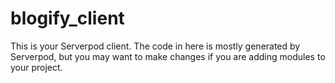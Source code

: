 # blogify_client

This is your Serverpod client. The code in here is mostly generated by
Serverpod, but you may want to make changes if you are adding modules to your
project.

